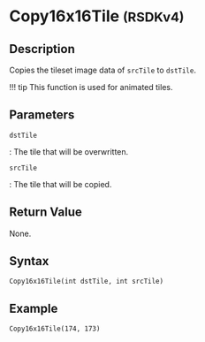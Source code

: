 # Copy16x16Tile <small>(RSDKv4)</small>

## Description
Copies the tileset image data of `srcTile` to `dstTile`.

!!! tip
    This function is used for animated tiles.

## Parameters
`dstTile`

:   The tile that will be overwritten.

`srcTile`

:   The tile that will be copied.

## Return Value
None.

## Syntax
```
Copy16x16Tile(int dstTile, int srcTile)
```

## Example
```
Copy16x16Tile(174, 173)
```